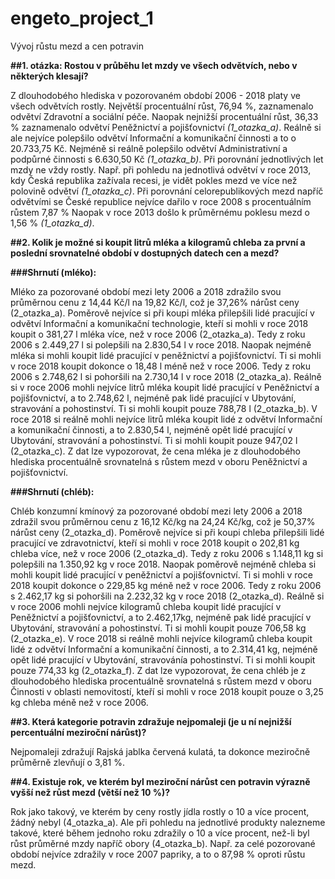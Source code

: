 # engeto_project_1
Vývoj růstu mezd a cen potravin

**##1. otázka: Rostou v průběhu let mzdy ve všech odvětvích, nebo v některých klesají?**

Z dlouhodobého hlediska v pozorovaném období 2006 - 2018 platy ve všech odvětvích rostly. Největší procentuální růst, 76,94 %, zaznamenalo odvětví Zdravotní a sociální péče. Naopak nejnižší procentuální růst, 36,33 % zaznamenalo odvětví Peněžnictví a pojišťovnictví _(1_otazka_a)_.
Reálně si ale nejvíce polepšilo odvětví Informační a komunikační činnosti a to o 20.733,75 Kč. Nejméně si reálně polepšilo odvětví Administrativní a podpůrné činnosti s 6.630,50 Kč _(1_otazka_b)_.
Při porovnání jednotlivých let mzdy ne vždy rostly. Např. při pohledu na jednotlivá odvětví v roce 2013, kdy Česká republika zažívala recesi, je vidět pokles mezd ve více než polovině odvětví _(1_otazka_c)_.
Při porovnání celorepublikových mezd napříč odvětvími se České republice nejvíce dařilo v roce 2008 s procentuálním růstem 7,87 % Naopak v roce 2013 došlo k průměrnému poklesu mezd o 1,56 % _(1_otazka_d)_.

**##2. Kolik je možné si koupit litrů mléka a kilogramů chleba za první a poslední srovnatelné období v dostupných datech cen a mezd?**

**###Shrnutí (mléko):**

Mléko za pozorované období mezi lety 2006 a 2018 zdražilo svou průměrnou cenu z 14,44 Kč/l na 19,82 Kč/l, což je 37,26% nárůst ceny (2_otazka_a).
Poměrově nejvíce si při koupi mléka přilepšili lidé pracující v odvětví Informační a komunikační technologie, kteří si mohli v roce 2018 koupit o 381,27 l mléka více, než v roce 2006 (2_otazka_a).
Tedy z roku 2006 s 2.449,27 l si polepšili na 2.830,54 l v roce 2018. Naopak nejméně mléka si mohli koupit lidé pracující v peněžnictví a pojišťovnictví. Ti si mohli v roce 2018 koupit dokonce o 18,48 l méně 
než v roce 2006. Tedy z roku 2006 s 2.748,62 l si pohoršili na 2.730,14 l v roce 2018 (2_otazka_a).
Reálně si v roce 2006 mohli nejvíce litrů mléka koupit lidé pracující v Peněžnictví a pojišťovnictví, a to 2.748,62 l, nejméně pak lidé pracující v Ubytování, stravování a pohostinství. Ti si mohli koupit pouze 788,78 l (2_otazka_b).
V roce 2018 si reálně mohli nejvíce litrů mléka koupit lidé z odvětví Informační a komunikační činnosti, a to 2.830,54 l, nejméně opět lidé pracující v Ubytování, stravování a pohostinství. Ti si mohli koupit pouze 947,02 l (2_otazka_c).
Z dat lze vypozorovat, že cena mléka je z dlouhodobého hlediska procentuálně srovnatelná s růstem mezd v oboru Peněžnictví a pojišťovnictví.

**###Shrnutí (chléb):**

Chléb konzumní kmínový za pozorované období mezi lety 2006 a 2018 zdražil svou průměrnou cenu z 16,12 Kč/kg na 24,24 Kč/kg, což je 50,37% nárůst ceny (2_otazka_d).
Poměrově nejvíce si při koupi chleba přilepšili lidé pracující ve zdravotnictví, kteří si mohli v roce 2018 koupit o 202,81 kg chleba více, než v roce 2006 (2_otazka_d). 
Tedy z roku 2006 s 1.148,11 kg si polepšili na 1.350,92 kg v roce 2018. Naopak poměrově nejméně chleba si mohli koupit lidé pracující v peněžnictví a pojišťovnictví. Ti si mohli v roce 2018 koupit dokonce o 229,85 kg méně než v roce 2006. Tedy z roku 2006 s 2.462,17 kg si pohoršili na 2.232,32 kg v roce 2018 (2_otazka_d).
Reálně si v roce 2006 mohli nejvíce kilogramů chleba koupit lidé pracující v Peněžnictví a pojišťovnictví, a to 2.462,17kg, nejméně pak lidé pracující v Ubytování, stravování a pohostinství. Ti si mohli koupit pouze 
706,58 kg (2_otazka_e).
V roce 2018 si reálně mohli nejvíce kilogramů chleba koupit lidé z odvětví Informační a komunikační činnosti, a to 2.314,41 kg, nejméně opět lidé pracující v Ubytování, stravovánía pohostinství. Ti si mohli koupit pouze 774,33 kg (2_otazka_f). 
Z dat lze vypozorovat, že cena chléb je z dlouhodobého hlediska procentuálně srovnatelná s růstem mezd v oboru Činnosti v oblasti nemovitostí, kteří si mohli v roce 2018 koupit pouze o 3,25 kg chleba méně než v roce 2006.


**##3. Která kategorie potravin zdražuje nejpomaleji (je u ní nejnižší percentuální meziroční nárůst)?**

Nejpomaleji zdražují Rajská jablka červená kulatá, ta dokonce meziročně průměrně zlevňují o 3,81 %.


**##4. Existuje rok, ve kterém byl meziroční nárůst cen potravin výrazně vyšší než růst mezd (větší než 10 %)?**

Rok jako takový, ve kterém by ceny rostly jídla rostly o 10 a více procent, žádný nebyl (4_otazka_a). 
Ale při pohledu na jednotlivé produkty nalezneme takové, které během jednoho roku zdražily o 10 a více procent, než-li byl růst průměrné mzdy napříč obory (4_otazka_b). Např. za celé pozorované období nejvíce zdražily v roce 2007 papriky, a to o 87,98 % oproti růstu mezd.  
